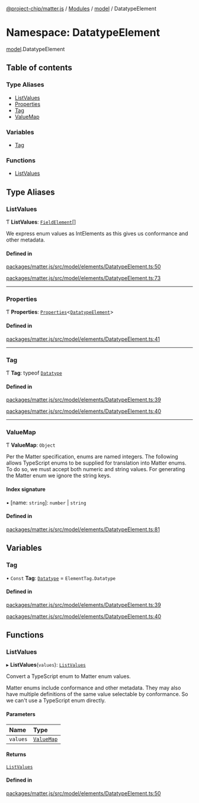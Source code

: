 [@project-chip/matter.js](../README.md) / [Modules](../modules.md) / [model](model.md) / DatatypeElement

# Namespace: DatatypeElement

[model](model.md).DatatypeElement

## Table of contents

### Type Aliases

- [ListValues](model.DatatypeElement.md#listvalues)
- [Properties](model.DatatypeElement.md#properties)
- [Tag](model.DatatypeElement.md#tag)
- [ValueMap](model.DatatypeElement.md#valuemap)

### Variables

- [Tag](model.DatatypeElement.md#tag-1)

### Functions

- [ListValues](model.DatatypeElement.md#listvalues-1)

## Type Aliases

### ListValues

Ƭ **ListValues**: [`FieldElement`](../interfaces/model.FieldElement-1.md)[]

We express enum values as IntElements as this gives us conformance
and other metadata.

#### Defined in

[packages/matter.js/src/model/elements/DatatypeElement.ts:50](https://github.com/project-chip/matter.js/blob/558e12c94a201592c28c7bc0743705360b3e5ca6/packages/matter.js/src/model/elements/DatatypeElement.ts#L50)

[packages/matter.js/src/model/elements/DatatypeElement.ts:73](https://github.com/project-chip/matter.js/blob/558e12c94a201592c28c7bc0743705360b3e5ca6/packages/matter.js/src/model/elements/DatatypeElement.ts#L73)

___

### Properties

Ƭ **Properties**: [`Properties`](model.BaseElement.md#properties)\<[`DatatypeElement`](../interfaces/model.DatatypeElement-1.md)\>

#### Defined in

[packages/matter.js/src/model/elements/DatatypeElement.ts:41](https://github.com/project-chip/matter.js/blob/558e12c94a201592c28c7bc0743705360b3e5ca6/packages/matter.js/src/model/elements/DatatypeElement.ts#L41)

___

### Tag

Ƭ **Tag**: typeof [`Datatype`](../enums/model.ElementTag.md#datatype)

#### Defined in

[packages/matter.js/src/model/elements/DatatypeElement.ts:39](https://github.com/project-chip/matter.js/blob/558e12c94a201592c28c7bc0743705360b3e5ca6/packages/matter.js/src/model/elements/DatatypeElement.ts#L39)

[packages/matter.js/src/model/elements/DatatypeElement.ts:40](https://github.com/project-chip/matter.js/blob/558e12c94a201592c28c7bc0743705360b3e5ca6/packages/matter.js/src/model/elements/DatatypeElement.ts#L40)

___

### ValueMap

Ƭ **ValueMap**: `Object`

Per the Matter specification, enums are named integers.  The following
allows TypeScript enums to be supplied for translation into Matter
enums.  To do so, we must accept both numeric and string values.  For
generating the Matter enum we ignore the string keys.

#### Index signature

▪ [name: `string`]: `number` \| `string`

#### Defined in

[packages/matter.js/src/model/elements/DatatypeElement.ts:81](https://github.com/project-chip/matter.js/blob/558e12c94a201592c28c7bc0743705360b3e5ca6/packages/matter.js/src/model/elements/DatatypeElement.ts#L81)

## Variables

### Tag

• `Const` **Tag**: [`Datatype`](../enums/model.ElementTag.md#datatype) = `ElementTag.Datatype`

#### Defined in

[packages/matter.js/src/model/elements/DatatypeElement.ts:39](https://github.com/project-chip/matter.js/blob/558e12c94a201592c28c7bc0743705360b3e5ca6/packages/matter.js/src/model/elements/DatatypeElement.ts#L39)

[packages/matter.js/src/model/elements/DatatypeElement.ts:40](https://github.com/project-chip/matter.js/blob/558e12c94a201592c28c7bc0743705360b3e5ca6/packages/matter.js/src/model/elements/DatatypeElement.ts#L40)

## Functions

### ListValues

▸ **ListValues**(`values`): [`ListValues`](model.DatatypeElement.md#listvalues)

Convert a TypeScript enum to Matter enum values.

Matter enums include conformance and other metadata.  They may also have
multiple definitions of the same value selectable by conformance.  So
we can't use a TypeScript enum directly.

#### Parameters

| Name | Type |
| :------ | :------ |
| `values` | [`ValueMap`](model.DatatypeElement.md#valuemap) |

#### Returns

[`ListValues`](model.DatatypeElement.md#listvalues)

#### Defined in

[packages/matter.js/src/model/elements/DatatypeElement.ts:50](https://github.com/project-chip/matter.js/blob/558e12c94a201592c28c7bc0743705360b3e5ca6/packages/matter.js/src/model/elements/DatatypeElement.ts#L50)
